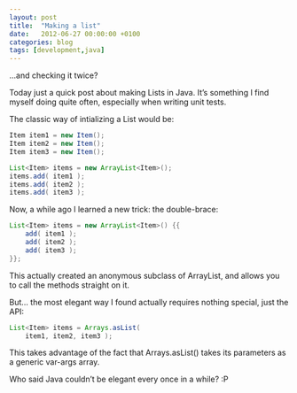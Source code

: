 ```yaml
---
layout: post
title:  "Making a list"
date:   2012-06-27 00:00:00 +0100
categories: blog
tags: [development,java]
---
```

…and checking it twice?

Today just a quick post about making Lists in Java. It’s something I find myself doing quite often, especially when writing unit tests.

The classic way of intializing a List would be:

```java
Item item1 = new Item();
Item item2 = new Item();
Item item3 = new Item();

List<Item> items = new ArrayList<Item>();
items.add( item1 );
items.add( item2 );
items.add( item3 );
```

Now, a while ago I learned a new trick: the double-brace:

```java
List<Item> items = new ArrayList<Item>() {{
    add( item1 );
    add( item2 );
    add( item3 );
}};
```
This actually created an anonymous subclass of ArrayList, and allows you to call the methods straight on it.

But… the most elegant way I found actually requires nothing special, just the API:

```java
List<Item> items = Arrays.asList(
    item1, item2, item3 );
```
This takes advantage of the fact that Arrays.asList() takes its parameters as a generic var-args array.

Who said Java couldn’t be elegant every once in a while? :P
